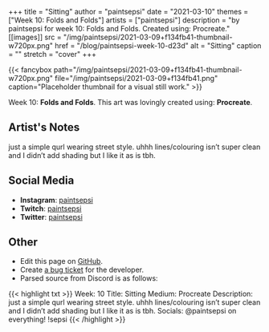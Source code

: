 +++
title =       "Sitting"
author =      "paintsepsi"
date =        "2021-03-10"
themes =      ["Week 10: Folds and Folds"]
artists =     ["paintsepsi"]
description = "by paintsepsi for week 10: Folds and Folds. Created using: Procreate."
[[images]]
      src = "/img/paintsepsi/2021-03-09+f134fb41-thumbnail-w720px.png"
      href = "/blog/paintsepsi-week-10-d23d"
      alt = "Sitting"
      caption = ""
      stretch = "cover"
+++

{{< fancybox path="/img/paintsepsi/2021-03-09+f134fb41-thumbnail-w720px.png" file="/img/paintsepsi/2021-03-09+f134fb41.png" caption="Placeholder thumbnail for a visual still work." >}}


Week 10: **Folds and Folds**. This art was lovingly created using: **Procreate**.

## Artist's Notes

just a simple qurl wearing street style. uhhh lines/colouring isn’t super clean and I didn’t add shading but I like it as is tbh.

## Social Media

- **Instagram**: <a href='https://instagram.com/paintsepsi' target='_blank'>paintsepsi</a>
- **Twitch**: <a href='https://twitch.tv/paintsepsi' target='_blank'>paintsepsi</a>
- **Twitter**: <a href='https://twitter.com/paintsepsi' target='_blank'>paintsepsi</a>

## Other

- Edit this page on [GitHub](https://github.com/teaminkling/web-refresh/edit/main/content/blog/paintsepsi-week-10-d23d.md).
- Create [a bug ticket](https://github.com/teaminkling/web-refresh/issues/new?assignees=&labels=bug&template=problem-report.md&title=) for the developer.
- Parsed source from Discord is as follows:

{{< highlight txt >}}
Week: 10
Title: Sitting
Medium: Procreate
Description: just a simple qurl wearing street style. uhhh lines/colouring isn’t super clean and I didn’t add shading but I like it as is tbh. 
Socials: @paintsepsi on everything! !sepsi
{{< /highlight >}}